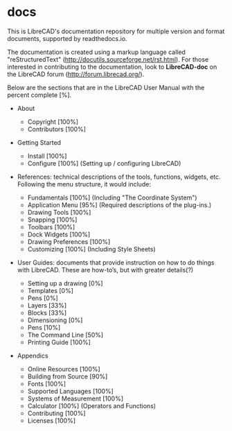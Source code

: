 # docs

This is LibreCAD's documentation repository for multiple version and format documents, supported by readthedocs.io.

The documentation is created using a markup language called "reStructuredText" (http://docutils.sourceforge.net/rst.html).  For those interested in contributing to the documentation, look to **LibreCAD-doc** on the LibreCAD forum (http://forum.librecad.org/).


Below are the sections that are in the LibreCAD User Manual with the percent complete [%].

- About
   - Copyright               [100%]
   - Contributors            [100%]

- Getting Started
   - Install                 [100%]
   - Configure               [100%]    (Setting up / configuring LibreCAD)

- References: technical descriptions of the tools, functions, widgets, etc.  Following the menu structure, it would include:
   - Fundamentals            [100%]    (Including "The Coordinate System")
   - Application Menu        [95%]     (Required descriptions of the plug-ins.)
   - Drawing Tools           [100%]
   - Snapping                [100%]
   - Toolbars                [100%]
   - Dock Widgets            [100%]
   - Drawing Preferences     [100%]
   - Customizing             [100%]    (Including Style Sheets)

- User Guides: documents that provide instruction on how to do things with LibreCAD.  These are how-to’s, but with greater details(?)
   - Setting up a drawing    [0%]
   - Templates               [0%]
   - Pens                    [0%]
   - Layers                  [33%]
   - Blocks                  [33%]
   - Dimensioning            [0%]
   - Pens                    [10%]
   - The Command Line        [50%]
   - Printing Guide          [100%]

- Appendics
   - Online Resources        [100%]
   - Building from Source    [90%]
   - Fonts                   [100%]
   - Supported Languages     [100%]
   - Systems of Measurement  [100%]
   - Calculator              [100%]    (Operators and Functions)
   - Contributing            [100%]
   - Licenses                [100%]

